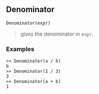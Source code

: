 ## Denominator

```
Denominator(expr)
```

> gives the denominator in `expr`.

### Examples

```
>> Denominator(a / b)
b
>> Denominator(2 / 3)
3
>> Denominator(a + b)
1
```
